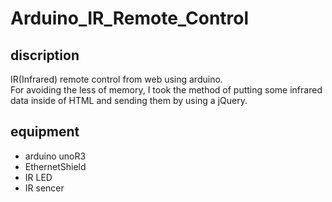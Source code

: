 Arduino\_IR\_Remote\_Control
=========================

discription
---
IR(Infrared) remote control from web using arduino.  
For avoiding the less of memory, I took the method of putting some infrared data inside of HTML and sending them by using a jQuery.

equipment
---
- arduino unoR3
- EthernetShield
- IR LED
- IR sencer
